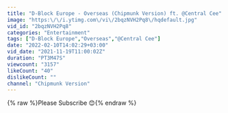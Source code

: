 ```yaml
---
title: "D-Block Europe - Overseas (Chipmunk Version) ft. @Central Cee"
image: "https:\/\/i.ytimg.com\/vi\/2bqzNVH2Pq8\/hqdefault.jpg"
vid_id: "2bqzNVH2Pq8"
categories: "Entertainment"
tags: ["D-Block Europe","Overseas","@Central Cee"]
date: "2022-02-10T14:02:29+03:00"
vid_date: "2021-11-19T11:00:02Z"
duration: "PT3M47S"
viewcount: "3157"
likeCount: "40"
dislikeCount: ""
channel: "Chipmunk Version"
---
```

{% raw %}Please Subscribe 😊{% endraw %}
